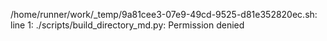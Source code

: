 /home/runner/work/_temp/9a81cee3-07e9-49cd-9525-d81e352820ec.sh: line 1: ./scripts/build_directory_md.py: Permission denied
